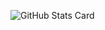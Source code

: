 ![GitHub Stats Card](https://github-readme-stats.vercel.app/api?username=uki884&count_private=true&theme=dark)
